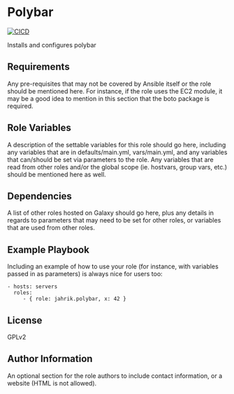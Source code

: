 # Polybar

[![CICD](https://github.com/jahrik/ansible-polybar/actions/workflows/cicd.yml/badge.svg)](https://github.com/jahrik/ansible-polybar/actions/workflows/cicd.yml)

Installs and configures polybar

Requirements
------------

Any pre-requisites that may not be covered by Ansible itself or the role should be mentioned here. For instance, if the role uses the EC2 module, it may be a good idea to mention in this section that the boto package is required.

Role Variables
--------------

A description of the settable variables for this role should go here, including any variables that are in defaults/main.yml, vars/main.yml, and any variables that can/should be set via parameters to the role. Any variables that are read from other roles and/or the global scope (ie. hostvars, group vars, etc.) should be mentioned here as well.

Dependencies
------------

A list of other roles hosted on Galaxy should go here, plus any details in regards to parameters that may need to be set for other roles, or variables that are used from other roles.

Example Playbook
----------------

Including an example of how to use your role (for instance, with variables passed in as parameters) is always nice for users too:

    - hosts: servers
      roles:
         - { role: jahrik.polybar, x: 42 }

License
-------

GPLv2

Author Information
------------------

An optional section for the role authors to include contact information, or a website (HTML is not allowed).
